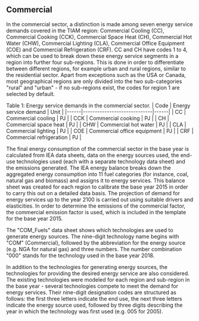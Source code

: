 ## Commercial

In the commercial sector, a distinction is made among seven energy service demands covered in the TIAM region: Commercial Cooling (CC), Commercial Cooking (CCK), Commercial Space Heat (CH), Commercial Hot Water (CHW), Commercial Lighting (CLA), Commercial Office Equipment (COE) and Commercial Refrigeration (CRF). CC and CH have codes 1 to 4, which can be used to break down these energy service segments in a region into further four sub-regions. This is done in order to differentiate between different regions, for example urban and rural regions, similar to the residential sector. Apart from exceptions such as the USA or Canada, most geographical regions are only divided into the two sub-categories "rural" and "urban" - if no sub-regions exist, the codes for region 1 are selected by default. 

Table 1: Energy service demands in the commercial sector.
| Code | Energy service demand       | Unit |
|------|-----------------------------|------|
| CC   | Commercial cooling          | PJ   |
| CCK  | Commercial cooking          | PJ   |
| CH   | Commercial space heat       | PJ   |
| CHW  | Commercial hot water        | PJ   |
| CLA  | Commercial lighting         | PJ   |
| COE  | Commercial office equipment | PJ   |
| CRF  | Commercial refrigeration    | PJ   |

The final energy consumption of the commercial sector in the base year is calculated from IEA data sheets, data on the energy sources used, the end-use technologies used (each with a separate technology data sheet) and the emissions generated. The IEA energy balance breaks down the aggregated energy consumption into 11 fuel categories (for instance, coal, natural gas and biomass) and assigns it to energy services. This balance sheet was created for each region to calibrate the base year 2015 in order to carry this out on a detailed data basis. The projection of demand for energy services up to the year 2100 is carried out using suitable drivers and elasticities. In order to determine the emissions of the commercial factor, the commercial emission factor is used, which is included in the template for the base year 2015.

The "COM_Fuels" data sheet shows which technologies are used to generate energy sources. The nine-digit technology name begins with "COM" (Commercial), followed by the abbreviation for the energy source (e.g. NGA for natural gas) and three numbers. The number combination "000" stands for the technology used in the base year 2018. 

In addition to the technologies for generating energy sources, the technologies for providing the desired energy service are also considered. The existing technologies were modeled for each region and sub-region in the base year - several technologies compete to meet the demand for energy services. Their nine-digit designation codes are structured as follows: the first three letters indicate the end use, the next three letters indicate the energy source used, followed by three digits describing the year in which the technology was first used (e.g. 005 for 2005).

